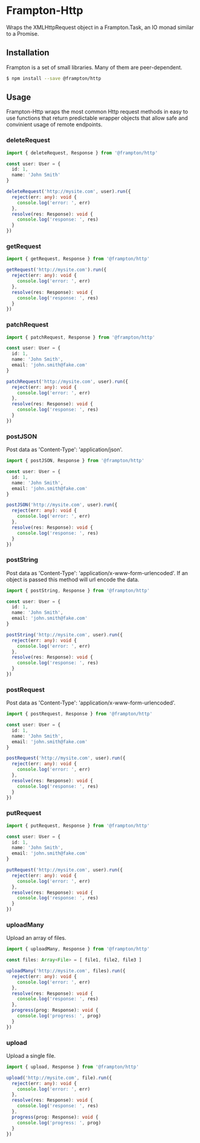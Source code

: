# Frampton-Http

Wraps the XMLHttpRequest object in a Frampton.Task, an IO monad similar to a Promise.


## Installation

Frampton is a set of small libraries. Many of them are peer-dependent.

```sh
$ npm install --save @frampton/http
```

## Usage

Frampton-Http wraps the most common Http request methods in easy to use functions that return predictable wrapper objects that allow safe and convinient usage of remote endpoints.

### deleteRequest

```typescript
import { deleteRequest, Response } from '@frampton/http'

const user: User = {
  id: 1,
  name: 'John Smith'
}

deleteRequest('http://mysite.com', user).run({
  reject(err: any): void {
    console.log('error: ', err)
  },
  resolve(res: Response): void {
    console.log('response: ', res)
  }
})
```

### getRequest

```typescript
import { getRequest, Response } from '@frampton/http'

getRequest('http://mysite.com').run({
  reject(err: any): void {
    console.log('error: ', err)
  },
  resolve(res: Response): void {
    console.log('response: ', res)
  }
})
```

### patchRequest

```typescript
import { patchRequest, Response } from '@frampton/http'

const user: User = {
  id: 1,
  name: 'John Smith',
  email: 'john.smith@fake.com'
}

patchRequest('http://mysite.com', user).run({
  reject(err: any): void {
    console.log('error: ', err)
  },
  resolve(res: Response): void {
    console.log('response: ', res)
  }
})
```

### postJSON

Post data as 'Content-Type': 'application/json'.

```typescript
import { postJSON, Response } from '@frampton/http'

const user: User = {
  id: 1,
  name: 'John Smith',
  email: 'john.smith@fake.com'
}

postJSON('http://mysite.com', user).run({
  reject(err: any): void {
    console.log('error: ', err)
  },
  resolve(res: Response): void {
    console.log('response: ', res)
  }
})
```

### postString

Post data as 'Content-Type': 'application/x-www-form-urlencoded'. If an object is passed this method will url encode the data.

```typescript
import { postString, Response } from '@frampton/http'

const user: User = {
  id: 1,
  name: 'John Smith',
  email: 'john.smith@fake.com'
}

postString('http://mysite.com', user).run({
  reject(err: any): void {
    console.log('error: ', err)
  },
  resolve(res: Response): void {
    console.log('response: ', res)
  }
})
```

### postRequest

Post data as 'Content-Type': 'application/x-www-form-urlencoded'.

```typescript
import { postRequest, Response } from '@frampton/http'

const user: User = {
  id: 1,
  name: 'John Smith',
  email: 'john.smith@fake.com'
}

postRequest('http://mysite.com', user).run({
  reject(err: any): void {
    console.log('error: ', err)
  },
  resolve(res: Response): void {
    console.log('response: ', res)
  }
})
```

### putRequest

```typescript
import { putRequest, Response } from '@frampton/http'

const user: User = {
  id: 1,
  name: 'John Smith',
  email: 'john.smith@fake.com'
}

putRequest('http://mysite.com', user).run({
  reject(err: any): void {
    console.log('error: ', err)
  },
  resolve(res: Response): void {
    console.log('response: ', res)
  }
})
```

### uploadMany

Upload an array of files.

```typescript
import { uploadMany, Response } from '@frampton/http'

const files: Array<File> = [ file1, file2, file3 ]

uploadMany('http://mysite.com', files).run({
  reject(err: any): void {
    console.log('error: ', err)
  },
  resolve(res: Response): void {
    console.log('response: ', res)
  },
  progress(prog: Response): void {
    console.log('progress: ', prog)
  }
})
```

### upload

Upload a single file.

```typescript
import { upload, Response } from '@frampton/http'

upload('http://mysite.com', file).run({
  reject(err: any): void {
    console.log('error: ', err)
  },
  resolve(res: Response): void {
    console.log('response: ', res)
  },
  progress(prog: Response): void {
    console.log('progress: ', prog)
  }
})
```